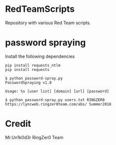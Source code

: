 # RedTeamScripts
Repository with various Red Team scripts.

# password spraying

Install the following dependencies
```
pip install requests_ntlm
pip install requests
```

```
$ python password-spray.py
PasswordSpraying v1.0

Usage: %s [user list] [domain] [url] [password]

$ python password-spray.py users.txt RINGZER0 https://lyncweb.ringzer0team.com/abs/ Summer2018
```

# Credit
Mr.Un1k0d3r RingZer0 Team
